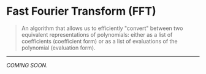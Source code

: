 # Fast Fourier Transform (FFT)
> An algorithm that allows us to efficiently "convert" between two equivalent representations of polynomials: either as a list of coefficients (coefficient form) or as a list of evaluations of the polynomial (evaluation form).
---
*COMING SOON*.

<!-- ```{warning}
*Prerequisites: [Coefficient vs Evaluation Form](header:coeffs_vs_evals), [Lagrange Interpolation](def:lagrange)* and [Roots of Unity](def:roots_unity). We will not cover what the Fourier Transform is, or what it means. Instead we cover its use in zero-knowledge protocols and proof/argument systems.
``` -->
